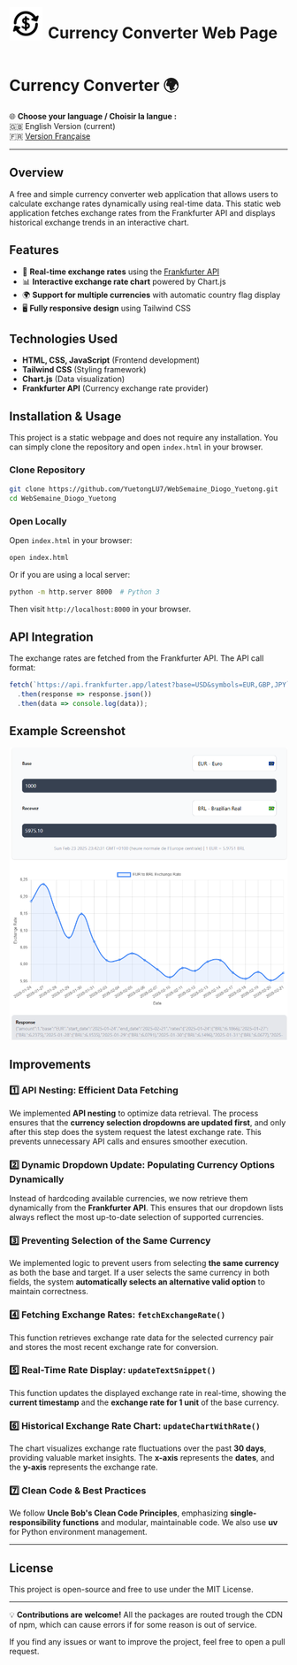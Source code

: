 <div style="display: flex; align-items: center;" >
    <img src="./assets/exchange.png" alt="Currency Exchange" width="60" style="margin-right: 10px; margin-bottom: 13px;">
    <h1>Currency Converter Web Page</h1>
</div>


# Currency Converter 🌍

🌐 **Choose your language / Choisir la langue :**  
🇬🇧 English Version (current)  
🇫🇷 [Version Française](README_FR.md)

---

## Overview
A free and simple currency converter web application that allows users to calculate exchange rates dynamically using real-time data. This static web application fetches exchange rates from the Frankfurter API and displays historical exchange trends in an interactive chart.

## Features
- 📌 **Real-time exchange rates** using the [Frankfurter API](https://www.frankfurter.app/)
- 📊 **Interactive exchange rate chart** powered by Chart.js
- 🌍 **Support for multiple currencies** with automatic country flag display
- 🖥️ **Fully responsive design** using Tailwind CSS

## Technologies Used
- **HTML, CSS, JavaScript** (Frontend development)
- **Tailwind CSS** (Styling framework)
- **Chart.js** (Data visualization)
- **Frankfurter API** (Currency exchange rate provider)

## Installation & Usage
This project is a static webpage and does not require any installation. You can simply clone the repository and open `index.html` in your browser.

### Clone Repository
```sh
git clone https://github.com/YuetongLU7/WebSemaine_Diogo_Yuetong.git
cd WebSemaine_Diogo_Yuetong
```

### Open Locally
Open `index.html` in your browser:
```sh
open index.html
```
Or if you are using a local server:
```sh
python -m http.server 8000  # Python 3
```
Then visit `http://localhost:8000` in your browser.

## API Integration
The exchange rates are fetched from the Frankfurter API. The API call format:
```js
fetch(`https://api.frankfurter.app/latest?base=USD&symbols=EUR,GBP,JPY`)
  .then(response => response.json())
  .then(data => console.log(data));
```

## Example Screenshot
![App Screenshot](./assets/screenshot.png)

## Improvements

### 1️⃣ API Nesting: Efficient Data Fetching
We implemented **API nesting** to optimize data retrieval. The process ensures that the **currency selection dropdowns are updated first**, and only after this step does the system request the latest exchange rate. This prevents unnecessary API calls and ensures smoother execution.

### 2️⃣ Dynamic Dropdown Update: Populating Currency Options Dynamically
Instead of hardcoding available currencies, we now retrieve them dynamically from the **Frankfurter API**. This ensures that our dropdown lists always reflect the most up-to-date selection of supported currencies.

### 3️⃣ Preventing Selection of the Same Currency
We implemented logic to prevent users from selecting **the same currency** as both the base and target. If a user selects the same currency in both fields, the system **automatically selects an alternative valid option** to maintain correctness.

### 4️⃣ Fetching Exchange Rates: `fetchExchangeRate()`
This function retrieves exchange rate data for the selected currency pair and stores the most recent exchange rate for conversion.

### 5️⃣ Real-Time Rate Display: `updateTextSnippet()`
This function updates the displayed exchange rate in real-time, showing the **current timestamp** and the **exchange rate for 1 unit** of the base currency.

### 6️⃣ Historical Exchange Rate Chart: `updateChartWithRate()`
The chart visualizes exchange rate fluctuations over the past **30 days**, providing valuable market insights. The **x-axis** represents the **dates**, and the **y-axis** represents the exchange rate.

### 7️⃣ Clean Code & Best Practices
We follow **Uncle Bob's Clean Code Principles**, emphasizing **single-responsibility functions** and modular, maintainable code. We also use **uv** for Python environment management.

---

## License
This project is open-source and free to use under the MIT License.

---
💡 **Contributions are welcome!** 
All the packages are routed trough the CDN of npm, which can cause errors if for some reason is out of service.

If you find any issues or want to improve the project, feel free to open a pull request.

